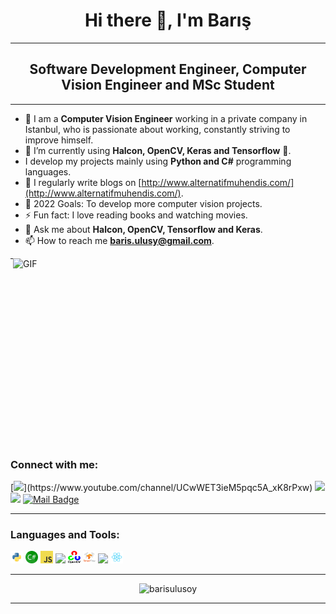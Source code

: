 <h1 align="center">Hi there 👋, I'm Barış</h1>

---

<h2 align="center">Software Development Engineer, Computer Vision Engineer and MSc Student</h2>

---


- 🔭 I am a **Computer Vision Engineer** working in a private company in Istanbul, who is passionate about working, constantly striving to improve himself. 
- 🌱 I’m currently using **Halcon, OpenCV, Keras and Tensorflow** 🤣.
- I develop my projects mainly using **Python and C#** programming languages.
- 📝 I regularly write blogs on [http://www.alternatifmuhendis.com/](http://www.alternatifmuhendis.com/). 
- 🥅 2022 Goals: To develop more computer vision projects.
- ⚡ Fun fact: I love reading books and watching movies.
- 💬 Ask me about **Halcon, OpenCV, Tensorflow and Keras**.
- 📫 How to reach me **baris.ulusy@gmail.com**.

<img align="right" alt="GIF" src="https://github.com/abhisheknaiidu/abhisheknaiidu/blob/master/code.gif?raw=true" width="500" height="320" />

---

### Connect with me:

[![](https://img.shields.io/badge/youtube-%23FF0000.svg?&style=for-the-badge&logo=youtube&logoColor=white")](https://www.youtube.com/channel/UCwWET3ieM5pqc5A_xK8rPxw)
[![](https://img.shields.io/badge/linkedin-%230077B5.svg?&style=for-the-badge&logo=linkedin&logoColor=white)](https://www.linkedin.com/in/barisulusoy1/)
[![](https://img.shields.io/badge/instagram-%23E4405F.svg?&style=for-the-badge&logo=instagram&logoColor=white)](https://www.instagram.com/baris.ulusoy1)
[![Mail Badge](https://img.shields.io/badge/baris.ulusy@gmail.com-c14438?style=for-the-badge&logo=Gmail&logoColor=white&link=mailto:baris.ulusy@gmail.com)](mailto:baris.ulusy@gmail.com)

---

### Languages and Tools:

<code><img height="20" src="https://raw.githubusercontent.com/github/explore/80688e429a7d4ef2fca1e82350fe8e3517d3494d/topics/python/python.png"></code>
<code><img height="20" src="https://raw.githubusercontent.com/github/explore/80688e429a7d4ef2fca1e82350fe8e3517d3494d/topics/csharp/csharp.png"></code>
<code><img height="20" src="https://raw.githubusercontent.com/github/explore/80688e429a7d4ef2fca1e82350fe8e3517d3494d/topics/javascript/javascript.png"></code>
<code><img height="20" src="https://upload.wikimedia.org/wikipedia/commons/thumb/e/ee/Halcon_logo_and_slogan.png/1200px-Halcon_logo_and_slogan.png?20160824095353"></code>
<code><img height="20" src="https://raw.githubusercontent.com/github/explore/80688e429a7d4ef2fca1e82350fe8e3517d3494d/topics/opencv/opencv.png"></code>
<code><img height="20" src="https://raw.githubusercontent.com/github/explore/80688e429a7d4ef2fca1e82350fe8e3517d3494d/topics/tensorflow/tensorflow.png"></code>
<code><img height="20" src="https://w7.pngwing.com/pngs/571/118/png-transparent-keras-logo-thumbnail.png"></code>
<code><img height="20" src="https://raw.githubusercontent.com/github/explore/80688e429a7d4ef2fca1e82350fe8e3517d3494d/topics/react/react.png"></code>

---

<p align="center"> <img src="https://github-readme-stats.vercel.app/api?username=barisulusoy&show_icons=true&theme=gotham" alt="barisulusoy" />

---


